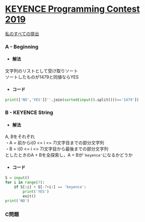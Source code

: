 # [KEYENCE Programming Contest 2019](https://atcoder.jp/contests/keyence2019)  
[私のすべての提出](https://atcoder.jp/contests/keyence2019/submissions?f.Task=&f.Language=&f.Status=&f.User=tokizo)  
  
### A - Beginning  
- #### 解法  
文字列のリストとして受け取りソート  
ソートしたものが1479と同値ならYES  
  
- #### コード  
```python
print(['NO','YES'][''.join(sorted(input().split()))=='1479'])
```
  
### B - KEYENCE String  
- #### 解法  
A, Bをそれぞれ  
・A = 前からi(0 <= i <= 7)文字目までの部分文字列  
・B = i(0 <= i <= 7)文字目から最後までの部分文字列  
としたときのA + Bを全探索し，A + Bが`'keyence'`になるかどうか  
  
- #### コード  
```python
S = input()
for i in range(7):
    if S[:i] + S[-7+i:] == 'keyence':
        print('YES')
        exit()
print('NO')  
```
  
### C問題  
